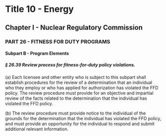 
# Title 10 - Energy
## Chapter I - Nuclear Regulatory Commission
### PART 26 - FITNESS FOR DUTY PROGRAMS
#### Subpart B - Program Elements
##### § 26.39 Review process for fitness-for-duty policy violations.

(a) Each licensee and other entity who is subject to this subpart shall establish procedures for the review of a determination that an individual who they employ or who has applied for authorization has violated the FFD policy. The review procedure must provide for an objective and impartial review of the facts related to the determination that the individual has violated the FFD policy.

(b) The review procedure must provide notice to the individual of the grounds for the determination that the individual has violated the FFD policy, and must provide an opportunity for the individual to respond and submit additional relevant information.
